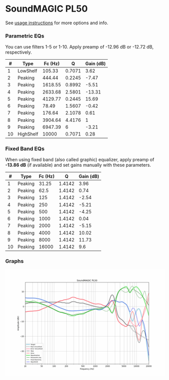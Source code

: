 # SoundMAGIC PL50
See [usage instructions](https://github.com/jaakkopasanen/AutoEq#usage) for more options and info.

### Parametric EQs
You can use filters 1-5 or 1-10. Apply preamp of -12.96 dB or -12.72 dB, respectively.

|   # | Type      |   Fc (Hz) |      Q |   Gain (dB) |
|-----|-----------|-----------|--------|-------------|
|   1 | LowShelf  |    105.33 | 0.7071 |        3.62 |
|   2 | Peaking   |    444.44 | 0.2245 |       -7.47 |
|   3 | Peaking   |   1618.55 | 0.8992 |       -5.51 |
|   4 | Peaking   |   2633.68 | 2.5801 |      -13.31 |
|   5 | Peaking   |   4129.77 | 0.2445 |       15.69 |
|   6 | Peaking   |     78.49 | 1.5607 |       -0.42 |
|   7 | Peaking   |    176.64 | 2.1078 |        0.61 |
|   8 | Peaking   |   3904.64 | 4.4176 |        1    |
|   9 | Peaking   |   6947.39 | 6      |       -3.21 |
|  10 | HighShelf |  10000    | 0.7071 |        0.28 |

### Fixed Band EQs
When using fixed band (also called graphic) equalizer, apply preamp of **-13.86 dB** (if available) and set gains manually with these parameters.

|   # | Type    |   Fc (Hz) |      Q |   Gain (dB) |
|-----|---------|-----------|--------|-------------|
|   1 | Peaking |     31.25 | 1.4142 |        3.96 |
|   2 | Peaking |     62.5  | 1.4142 |        0.74 |
|   3 | Peaking |    125    | 1.4142 |       -2.54 |
|   4 | Peaking |    250    | 1.4142 |       -5.21 |
|   5 | Peaking |    500    | 1.4142 |       -4.25 |
|   6 | Peaking |   1000    | 1.4142 |        0.04 |
|   7 | Peaking |   2000    | 1.4142 |       -5.15 |
|   8 | Peaking |   4000    | 1.4142 |       10.02 |
|   9 | Peaking |   8000    | 1.4142 |       11.73 |
|  10 | Peaking |  16000    | 1.4142 |        9.6  |

### Graphs
![](./SoundMAGIC%20PL50.png)
